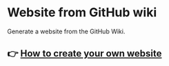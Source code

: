 # Website from GitHub wiki

Generate a website from the GitHub Wiki.

## 👉 [How to create your own website](https://nickcolley.github.io/website-from-github-wiki/)
